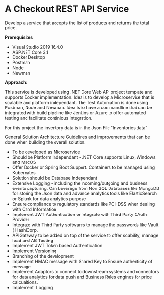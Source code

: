 <h1>A Checkout REST API Service</h1>
<p>Develop a service that accepts the list of products and returns the total price.</p>
<p><strong>Prerequisites</strong></p>
<ul>
<li>Visual Studio 2019 16.4.0</li>
<li>ASP.NET Core 3.1</li>
<li>Docker Desktop</li>
<li>Postman</li>
<li>Node</li>
<li>Newman</li>
</ul>
<p><strong>Approach:</strong></p>
<p>This service is developed using .NET Core Web API project template and supports Docker implementation. Idea is to develop a Microservice that is scalable and platform independant.&nbsp;The Test Automation is done using Postman, Node and Newman. Idea is to have a commandline that can be integrated with build pipeline like Jenkins or Azure to offer automated testing and facilitate continious integration.</p>
<p>For this project the inventory data is in the Json File "Inventories data"</p>
<p>General Solution Architecture Guidelines and improvements that can be done when building the overall solution.</p>
<ul>
<li>To be developed as Microservice</li>
<li>Should be Platform Independant - .NET Core supports Linux, Windows and MacOS</li>
<li>Offer Docker or Spring Boot Support. Containers to be managed using&nbsp; Kubernates</li>
<li>Solution should be Database Independant</li>
<li>Extensive Logging - including the incoming/outgoing and business events capturing. Can Leverage from Non SQL Databases like MongoDB for storing the Json data and advance analytics tools like ElasticSearch or Splunk for data analytics purpose</li>
<li>Ensure compliance to regulatory standards like PCI-DSS when dealing with Card Information</li>
<li>Implement JWT Authentication or Integrate with Third Party OAuth Provider</li>
<li>Integrate with Third Party softwares to manage the passwords like Vault ( HashiCorp.&nbsp;</li>
<li>APIGateway to be added on top of the service to offer scability, manage load and AB Testing</li>
<li>Implement JWT Token based Authentication&nbsp;</li>
<li>Implement Versioning</li>
<li>Branching of the development</li>
<li>Implement HMAC message with Shared Key to Ensure authenticity of message</li>
<li>Implement Adaptors to connect to downstream systems and connectors for data analytics for data push and Business Rules engines for price calcualtions.</li>
<li>Implement&nbsp; Logging</li>
</ul>
<p>&nbsp;</p>
<p>&nbsp;</p>
<p>&nbsp;</p>
